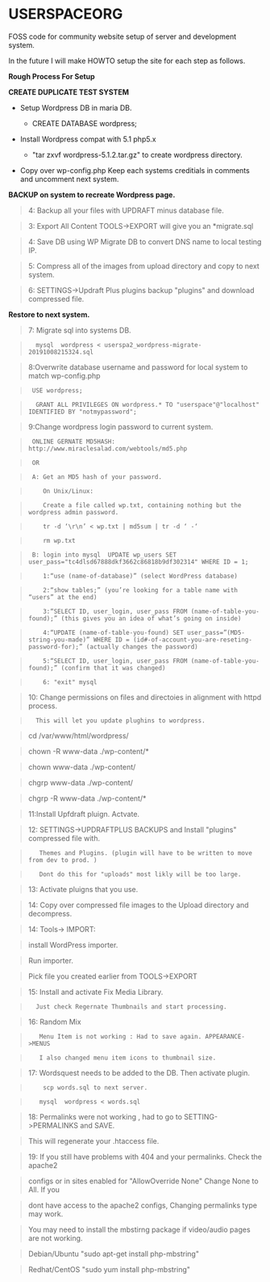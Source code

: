 # USERSPACEORG

FOSS code for community website setup of server and development system. 

In the future I will make HOWTO setup the site  for each step as follows. 

**Rough Process For Setup**

**CREATE DUPLICATE TEST SYSTEM**

* Setup Wordpress DB in maria DB. 
    * CREATE DATABASE wordpress;

* Install Wordpress compat with 5.1 php5.x
    * "tar zxvf wordpress-5.1.2.tar.gz" to create wordpress directory.

* Copy over wp-config.php Keep each systems creditials in comments and uncomment next system.

**BACKUP on system to recreate Wordpress page.**

> 4: Backup all your files with UPDRAFT minus database file.

> 3: Export All Content TOOLS->EXPORT  will give you an *migrate<TIMESTAMP>.sql

> 4: Save DB using WP Migrate DB to convert DNS name to local testing IP.

> 5: Compress all of the images from upload directory and copy to next system.

> 6: SETTINGS->Updraft Plus plugins backup "plugins" and download compressed file.

**Restore to next system.**

> 7: Migrate sql into systems DB.  

>       mysql  wordpress < userspa2_wordpress-migrate-20191008215324.sql 

> 8:Overwrite database username and password for local system to match wp-config.php   

>      USE wordpress;

>       GRANT ALL PRIVILEGES ON wordpress.* TO "userspace"@"localhost" IDENTIFIED BY "notmypassword";

> 9:Change wordpress login password to current system.  

>      ONLINE GERNATE MD5HASH: http://www.miraclesalad.com/webtools/md5.php

>      OR

>      A: Get an MD5 hash of your password.

>         On Unix/Linux:

>         Create a file called wp.txt, containing nothing but the wordpress admin password.

>         tr -d ‘\r\n’ < wp.txt | md5sum | tr -d ‘ -‘

>         rm wp.txt    

>      B: login into mysql  UPDATE wp_users SET user_pass="tc4dlsd67888dkf3662c86818b9df302314" WHERE ID = 1;

>         1:“use (name-of-database)” (select WordPress database)

>         2:“show tables;” (you’re looking for a table name with “users” at the end)

>         3:“SELECT ID, user_login, user_pass FROM (name-of-table-you-found);” (this gives you an idea of what’s going on inside)

>         4:“UPDATE (name-of-table-you-found) SET user_pass=”(MD5-string-you-made)” WHERE ID = (id#-of-account-you-are-reseting-password-for);” (actually changes the password)

>         5:“SELECT ID, user_login, user_pass FROM (name-of-table-you-found);” (confirm that it was changed)

>         6: "exit" mysql
      
> 10: Change permissions on files and directoies in alignment with httpd process.

>       This will let you update plughins to wordpress. 

> cd /var/www/html/wordpress/

> chown -R www-data ./wp-content/*

> chown  www-data ./wp-content/

> chgrp  www-data ./wp-content/

> chgrp -R  www-data ./wp-content/*    

> 11:Install Upfdraft pluign. Actvate.

> 12: SETTINGS->UPDRAFTPLUS BACKUPS and Install "plugins" compressed file with.

>        Themes and Plugins. (plugin will have to be written to move from dev to prod. ) 

>        Dont do this for "uploads" most likly will be too large. 

> 13: Activate pluigns that you use.        

> 14: Copy over compressed file images to the Upload directory and decompress.
       
> 14: Tools-> IMPORT:

>   install WordPress importer. 

>   Run importer.

>   Pick file you created earlier from TOOLS->EXPORT
   
> 15: Install and activate Fix Media Library.  

>       Just check Regernate Thumbnails and start processing.
       
> 16: Random Mix

>        Menu Item is not working : Had to save again. APPEARANCE->MENUS

>        I also changed menu item icons to thumbnail size. 
        
> 17: Wordsquest needs to be added to the DB. Then activate plugin.

>         scp words.sql to next server.  

>        mysql  wordpress < words.sql
   
> 18: Permalinks were not working , had to go to SETTING->PERMALINKS and SAVE.

>    This will regenerate your .htaccess file. 
  
> 19: If you still have problems with 404 and your permalinks. Check the apache2

> configs or in sites enabled for "AllowOverride None" Change None to All. If you

> dont have access to the apache2 configs, Changing permalinks type may work. 

> You may need to install the mbstirng package if video/audio pages are not working.

> Debian/Ubuntu "sudo apt-get install php-mbstring"

> Redhat/CentOS "sudo yum install php-mbstring"


